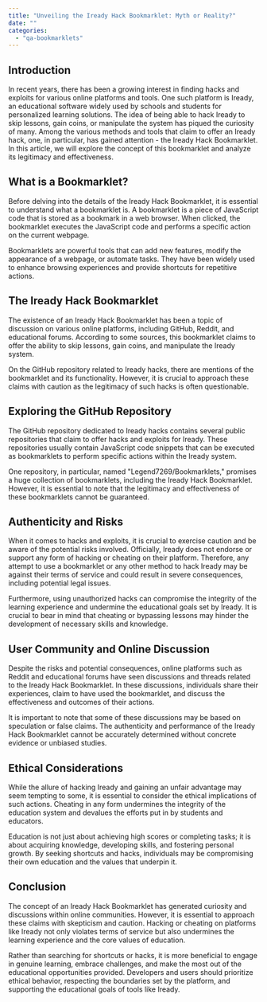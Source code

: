 ```yaml
---
title: "Unveiling the Iready Hack Bookmarklet: Myth or Reality?"
date: ""
categories: 
  - "qa-bookmarklets"
---
```


## Introduction

In recent years, there has been a growing interest in finding hacks and exploits for various online platforms and tools. One such platform is Iready, an educational software widely used by schools and students for personalized learning solutions. The idea of being able to hack Iready to skip lessons, gain coins, or manipulate the system has piqued the curiosity of many. Among the various methods and tools that claim to offer an Iready hack, one, in particular, has gained attention - the Iready Hack Bookmarklet. In this article, we will explore the concept of this bookmarklet and analyze its legitimacy and effectiveness.

## What is a Bookmarklet?

Before delving into the details of the Iready Hack Bookmarklet, it is essential to understand what a bookmarklet is. A bookmarklet is a piece of JavaScript code that is stored as a bookmark in a web browser. When clicked, the bookmarklet executes the JavaScript code and performs a specific action on the current webpage.

Bookmarklets are powerful tools that can add new features, modify the appearance of a webpage, or automate tasks. They have been widely used to enhance browsing experiences and provide shortcuts for repetitive actions.

## The Iready Hack Bookmarklet

The existence of an Iready Hack Bookmarklet has been a topic of discussion on various online platforms, including GitHub, Reddit, and educational forums. According to some sources, this bookmarklet claims to offer the ability to skip lessons, gain coins, and manipulate the Iready system.

On the GitHub repository related to Iready hacks, there are mentions of the bookmarklet and its functionality. However, it is crucial to approach these claims with caution as the legitimacy of such hacks is often questionable.

## Exploring the GitHub Repository

The GitHub repository dedicated to Iready hacks contains several public repositories that claim to offer hacks and exploits for Iready. These repositories usually contain JavaScript code snippets that can be executed as bookmarklets to perform specific actions within the Iready system.

One repository, in particular, named "Legend7269/Bookmarklets," promises a huge collection of bookmarklets, including the Iready Hack Bookmarklet. However, it is essential to note that the legitimacy and effectiveness of these bookmarklets cannot be guaranteed.

## Authenticity and Risks

When it comes to hacks and exploits, it is crucial to exercise caution and be aware of the potential risks involved. Officially, Iready does not endorse or support any form of hacking or cheating on their platform. Therefore, any attempt to use a bookmarklet or any other method to hack Iready may be against their terms of service and could result in severe consequences, including potential legal issues.

Furthermore, using unauthorized hacks can compromise the integrity of the learning experience and undermine the educational goals set by Iready. It is crucial to bear in mind that cheating or bypassing lessons may hinder the development of necessary skills and knowledge.

## User Community and Online Discussion

Despite the risks and potential consequences, online platforms such as Reddit and educational forums have seen discussions and threads related to the Iready Hack Bookmarklet. In these discussions, individuals share their experiences, claim to have used the bookmarklet, and discuss the effectiveness and outcomes of their actions.

It is important to note that some of these discussions may be based on speculation or false claims. The authenticity and performance of the Iready Hack Bookmarklet cannot be accurately determined without concrete evidence or unbiased studies.

## Ethical Considerations

While the allure of hacking Iready and gaining an unfair advantage may seem tempting to some, it is essential to consider the ethical implications of such actions. Cheating in any form undermines the integrity of the education system and devalues the efforts put in by students and educators.

Education is not just about achieving high scores or completing tasks; it is about acquiring knowledge, developing skills, and fostering personal growth. By seeking shortcuts and hacks, individuals may be compromising their own education and the values that underpin it.

## Conclusion

The concept of an Iready Hack Bookmarklet has generated curiosity and discussions within online communities. However, it is essential to approach these claims with skepticism and caution. Hacking or cheating on platforms like Iready not only violates terms of service but also undermines the learning experience and the core values of education.

Rather than searching for shortcuts or hacks, it is more beneficial to engage in genuine learning, embrace challenges, and make the most out of the educational opportunities provided. Developers and users should prioritize ethical behavior, respecting the boundaries set by the platform, and supporting the educational goals of tools like Iready.
